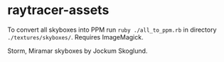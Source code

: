 # raytracer-assets

To convert all skyboxes into PPM run `ruby ./all_to_ppm.rb` in directory `./textures/skyboxes/`. Requires ImageMagick.

Storm, Miramar skyboxes by Jockum Skoglund.
